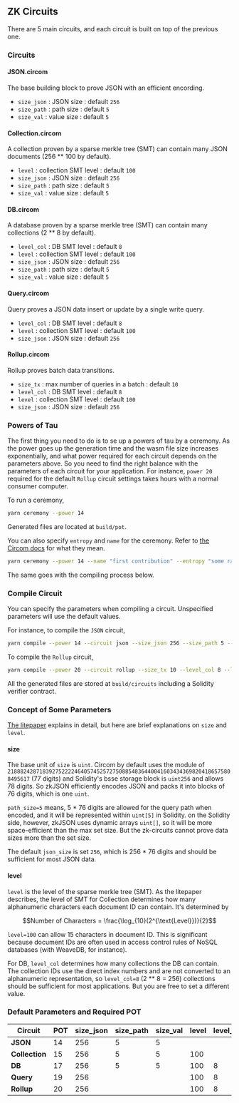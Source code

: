 ## ZK Circuits

There are 5 main circuits, and each circuit is built on top of the previous one.

### Circuits

#### JSON.circom

The base building block to prove JSON with an efficient encording.

- `size_json` : JSON size : default `256`
- `size_path` : path size : default `5`
- `size_val` : value size : default `5`

#### Collection.circom

A collection proven by a sparse merkle tree (SMT) can contain many JSON documents (256 ** 100 by default).

- `level` : collection SMT level : default `100`
- `size_json` : JSON size : default `256`
- `size_path` : path size : default `5`
- `size_val` : value size : default `5`

#### DB.circom

A database proven by a sparse merkle tree (SMT) can contain many collections (2 ** 8 by default).

- `level_col` : DB SMT level : default `8`
- `level` : collection SMT level : default `100`
- `size_json` : JSON size : default `256`
- `size_path` : path size : default `5`
- `size_val` : value size : default `5`

#### Query.circom

Query proves a JSON data insert or update by a single write query.

- `level_col` : DB SMT level : default `8`
- `level` : collection SMT level : default `100`
- `size_json` : JSON size : default `256`

#### Rollup.circom

Rollup proves batch data transitions.

- `size_tx` : max number of queries in a batch : default `10`
- `level_col` : DB SMT level : default `8`
- `level` : collection SMT level : default `100`
- `size_json` : JSON size : default `256`

### Powers of Tau

The first thing you need to do is to se up a powers of tau by a ceremony. As the power goes up the generation time and the wasm file size increases exponentially, and what power required for each circuit depends on the parameters above. So you need to find the right balance with the parameters of each circuit for your application. For instance, `power 20` required for the default `Rollup` circuit settings takes hours with a normal consumer computer.

To run a ceremony,

```bash
yarn ceremony --power 14
```

Generated files are located at `build/pot`.

You can also specify `entropy` and `name` for the ceremony. Refer to [the Circom docs](https://docs.circom.io/getting-started/proving-circuits/) for what they mean.

```bash
yarn ceremony --power 14 --name "first contribution" --entropy "some random value"
```

The same goes with the compiling process below.

### Compile Circuit

You can specify the parameters when compiling a circuit. Unspecified parameters will use the default values.

For instance, to compile the `JSON` circuit,

```bash
yarn compile --power 14 --circuit json --size_json 256 --size_path 5 --size_val 5
```

To compile the `Rollup` circuit,

```bash
yarn compile --power 20 --circuit rollup --size_tx 10 --level_col 8 --level 100 --size_json 256
```

All the generated files are stored at `build/circuits` including a Solidity verifier contract.

### Concept of Some Parameters

[The litepaper](../) explains in detail, but here are brief explanations on `size` and `level`.

#### size

The base unit of `size` is `uint`. Circom by default uses the module of `21888242871839275222246405745257275088548364400416034343698204186575808495617` (77 digits) and Solidity's bsse storage block is `uint256` and allows 78 digits. So zkJSON efficiently encodes JSON and packs it into blocks of 76 digits, which is one `uint`.

`path_size=5` means, 5 * 76 digits are allowed for the query path when encoded, and it will be represented within `uint[5]` in Solidity. on the Solidity side, however, zkJSON uses dynamic arrays `uint[]`, so it will be more space-efficient than the max set size. But the zk-circuits cannot prove data sizes more than the set size.

The default `json_size` is set `256`, which is 256 * 76 digits and should be sufficient for most JSON data.

#### level

`level` is the level of the sparse merkle tree (SMT). As the litepaper describes, the level of SMT for Collection determines how many alphanumeric characters each document ID can contain. It's determined by

```math
Number of Characters = \frac{\log_{10}(2^{\text{Level}})}{2}
```

`level=100` can allow 15 characters in document ID. This is significant because document IDs are often used in access control rules of NoSQL databases (with WeaveDB, for instance).

For DB, `level_col` determines how many collections the DB can contain. The collection IDs use the direct index numbers and are not converted to an alphanumeric representation, so `level_col=8` (2 ** 8 = 256) collections should be sufficient for most applications. But you are free to set a different value.

### Default Parameters and Required POT

| Circuit | POT | size_json | size_path | size_val | level | level_col | size_tx |
|---|---|---|---|---|---|---|---|
| **JSON** | 14 | 256 | 5 | 5 |   |   |   |
| **Collection** | 15 | 256 | 5 | 5 | 100 |   |   |
| **DB** | 17 | 256 | 5 | 5 | 100 | 8 |   |
| **Query** | 19 | 256 |  |   | 100 | 8 |   |
| **Rollup** | 20 | 256 |  |   | 100 | 8 | 10 |
